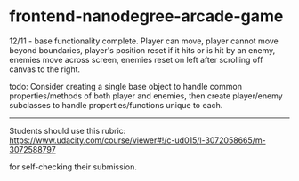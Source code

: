 frontend-nanodegree-arcade-game
===============================

12/11 - base functionality complete. Player can move, player cannot move beyond boundaries, 
  player's position reset if it hits or is hit by an enemy, enemies move across screen, 
  enemies reset on left after scrolling off canvas to the right. 

todo: Consider creating a single base object to handle common properties/methods of both player and enemies, then create player/enemy subclasses to
		handle properties/functions unique to each.


-------------------------------------------------------------
Students should use this rubric: https://www.udacity.com/course/viewer#!/c-ud015/l-3072058665/m-3072588797

for self-checking their submission.
